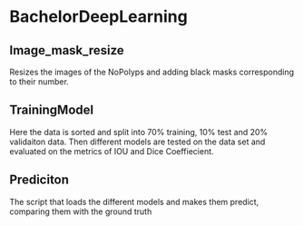 # BachelorDeepLearning
## Image_mask_resize  
Resizes the images of the NoPolyps and adding black masks corresponding to their number.

## TrainingModel  
Here the data is sorted and split into 70% training, 10% test and 20% validaiton data. Then different models are tested on the data set and evaluated on the metrics of IOU and Dice Coeffiecient.

## Prediciton    
The script that loads the different models and makes them predict, comparing them with the ground truth
